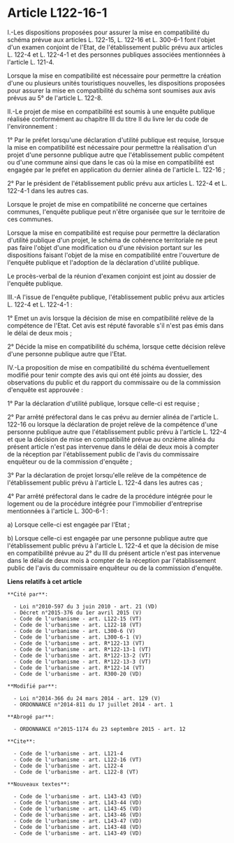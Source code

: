 # Article L122-16-1

I.-Les dispositions proposées pour assurer la mise en compatibilité du schéma prévue aux articles L. 122-15, L. 122-16 et L.
300-6-1 font l'objet d'un examen conjoint de l'Etat, de l'établissement public prévu aux articles L. 122-4 et L. 122-4-1 et
des personnes publiques associées mentionnées à l'article L. 121-4. 

Lorsque la mise en compatibilité est nécessaire pour permettre la création d'une ou plusieurs unités touristiques nouvelles,
les dispositions proposées pour assurer la mise en compatibilité du schéma sont soumises aux avis prévus au 5° de l'article
L. 122-8. 

II.-Le projet de mise en compatibilité est soumis à une enquête publique réalisée conformément au chapitre III du titre II du
livre Ier du code de l'environnement : 

1° Par le préfet lorsqu'une déclaration d'utilité publique est requise, lorsque la mise en compatibilité est nécessaire pour
permettre la réalisation d'un projet d'une personne publique autre que l'établissement public compétent ou d'une commune
ainsi que dans le cas où la mise en compatibilité est engagée par le préfet en application du dernier alinéa de l'article L.
122-16 ; 

2° Par le président de l'établissement public prévu aux articles L. 122-4 et L. 122-4-1 dans les autres cas. 

Lorsque le projet de mise en compatibilité ne concerne que certaines communes, l'enquête publique peut n'être organisée que
sur le territoire de ces communes. 

Lorsque la mise en compatibilité est requise pour permettre la déclaration d'utilité publique d'un projet, le schéma de
cohérence territoriale ne peut pas faire l'objet d'une modification ou d'une révision portant sur les dispositions faisant
l'objet de la mise en compatibilité entre l'ouverture de l'enquête publique et l'adoption de la déclaration d'utilité
publique. 

Le procès-verbal de la réunion d'examen conjoint est joint au dossier de l'enquête publique. 

III.-A l'issue de l'enquête publique, l'établissement public prévu aux articles L. 122-4 et L. 122-4-1 : 

1° Emet un avis lorsque la décision de mise en compatibilité relève de la compétence de l'Etat. Cet avis est réputé favorable
s'il n'est pas émis dans le délai de deux mois ; 

2° Décide la mise en compatibilité du schéma, lorsque cette décision relève d'une personne publique autre que l'Etat. 

IV.-La proposition de mise en compatibilité du schéma éventuellement modifié pour tenir compte des avis qui ont été joints au
dossier, des observations du public et du rapport du commissaire ou de la commission d'enquête est approuvée : 

1° Par la déclaration d'utilité publique, lorsque celle-ci est requise ; 

2° Par arrêté préfectoral dans le cas prévu au dernier alinéa de l'article L. 122-16 ou lorsque la déclaration de projet
relève de la compétence d'une personne publique autre que l'établissement public prévu à l'article L. 122-4 et que la
décision de mise en compatibilité prévue au onzième alinéa du présent article n'est pas intervenue dans le délai de deux mois
à compter de la réception par l'établissement public de l'avis du commissaire enquêteur ou de la commission d'enquête ; 

3° Par la déclaration de projet lorsqu'elle relève de la compétence de l'établissement public prévu à l'article L. 122-4 dans
les autres cas ; 

4° Par arrêté préfectoral dans le cadre de la procédure intégrée pour le logement ou de la procédure intégrée pour
l'immobilier d'entreprise mentionnées à l'article L. 300-6-1 : 

a) Lorsque celle-ci est engagée par l'Etat ; 

b) Lorsque celle-ci est engagée par une personne publique autre que l'établissement public prévu à l'article L. 122-4 et que
la décision de mise en compatibilité prévue au 2° du III du présent article n'est pas intervenue dans le délai de deux mois à
compter de la réception par l'établissement public de l'avis du commissaire enquêteur ou de la commission d'enquête.

**Liens relatifs à cet article**

	**Cité par**:

	  - Loi n°2010-597 du 3 juin 2010 - art. 21 (VD)
	  - Décret n°2015-376 du 1er avril 2015 (V)
	  - Code de l'urbanisme - art. L122-15 (VT)
	  - Code de l'urbanisme - art. L122-18 (VT)
	  - Code de l'urbanisme - art. L300-6 (V)
	  - Code de l'urbanisme - art. L300-6-1 (V)
	  - Code de l'urbanisme - art. R*122-13 (VT)
	  - Code de l'urbanisme - art. R*122-13-1 (VT)
	  - Code de l'urbanisme - art. R*122-13-2 (VT)
	  - Code de l'urbanisme - art. R*122-13-3 (VT)
	  - Code de l'urbanisme - art. R*122-14 (VT)
	  - Code de l'urbanisme - art. R300-20 (VD)

	**Modifié par**:

	  - Loi n°2014-366 du 24 mars 2014 - art. 129 (V)
	  - ORDONNANCE n°2014-811 du 17 juillet 2014 - art. 1

	**Abrogé par**:

	  - ORDONNANCE n°2015-1174 du 23 septembre 2015 - art. 12

	**Cite**:

	  - Code de l'urbanisme - art. L121-4
	  - Code de l'urbanisme - art. L122-16 (VT)
	  - Code de l'urbanisme - art. L122-4
	  - Code de l'urbanisme - art. L122-8 (VT)

	**Nouveaux textes**:

	  - Code de l'urbanisme - art. L143-43 (VD)
	  - Code de l'urbanisme - art. L143-44 (VD)
	  - Code de l'urbanisme - art. L143-45 (VD)
	  - Code de l'urbanisme - art. L143-46 (VD)
	  - Code de l'urbanisme - art. L143-47 (VD)
	  - Code de l'urbanisme - art. L143-48 (VD)
	  - Code de l'urbanisme - art. L143-49 (VD)
